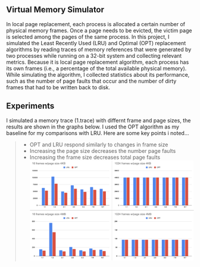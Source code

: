 Virtual Memory Simulator
-------------------------
In local page replacement, each process is allocated a certain number of physical memory frames. Once a page needs to be evicted, the victim page is selected among the pages of the same process. In this project, I simulated the Least Recently Used (LRU) and Optimal (OPT) replacement algorithms by reading traces of memory references that were generated by two processes while running on a 32-bit system and collecting relevant metrics. Because it is local page replacement algorithm, each process has its own frames (i.e., a percentage of the total available physical memory). While simulating the algorithm, I collected statistics about its performance, such as the number of page faults that occur and the number of dirty frames that had to be written back to disk.

Experiments
----------
I simulated a memory trace (1.trace) with differnt frame and page sizes, the results are shown in the graphs below. I used the OPT algorithm as my baseline for my comparisons with LRU. Here are some key points i noted...
> * OPT and LRU respond similarly to changes in frame size
> * Increasing the page size decreases the number page faults 
> * Increasing the frame size decreases total page faults
![graphs](graphs.png)

